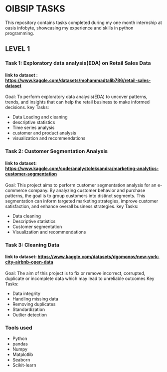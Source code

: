 # OIBSIP TASKS
This repository contains tasks completed during my one month internship at oasis infobyte, showcasing my experience and skills in python programming.
## LEVEL 1
### Task 1: Exploratory data analysis(EDA) on Retail Sales Data
#### link to dataset : https://www.kaggle.com/datasets/mohammadtalib786/retail-sales-dataset
Goal: To perform exploratory data analysis(EDA) to uncover patterns, trends, and insights that can help the retail business to make informed decisions.
key Tasks:
* Data Loading and cleaning
* descriptive statistics
* Time series analysis
* customer and product analysis
* visualization and recommendations
  
### Task 2: Customer Segmentation Analysis
#### link to dataset: https://www.kaggle.com/code/analystoleksandra/marketing-analytics-customer-segmentation
Goal: This project aims to perform customer segmentation analysis for an e-commerce company. By analyzing customer behavior and purchase patterns, the goal is to group customers into distinct segments. This segmentation can inform targeted marketing strategies, improve customer satisfaction, and enhance overall business strategies.
key Tasks:
* Data cleaning
* Descriptive statistics
* Customer segmentation
* Visualization and recommendations

### Task 3: Cleaning Data
#### link to dataset: https://www.kaggle.com/datasets/dgomonov/new-york-city-airbnb-open-data
Goal: The aim of this project is to fix or remove incorrect, corrupted, duplicate or incomplete data which may lead to unreliable outcomes
Key Tasks:
* Data integrity
* Handling missing data
* Removing duplicates
* Standardization
* Outlier detection

### Tools used
* Python
* pandas
* Numpy
* Matplotlib
* Seaborn
* Scikit-learn

